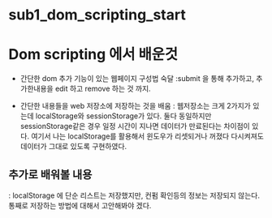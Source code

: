 # sub1_dom_scripting_start

# Dom scripting 에서 배운것 

* 간단한 dom 추가 기능이 있는 웹페이지 구성법 숙달 
:submit 을 통해 추가하고, 추가한내용을 edit 하고 remove 하는 것 까지. 

* 간단한 내용들을 web 저장소에 저장하는 것을 배움 
: 웹저장소는 크게 2가지가 있는데 localStorage와 sessionStorage가 있다. 둘다 동일하지만 sessionStorage같은 경우 일정 시간이 지나면 데이터가 만료된다는 차이점이 있다. 
여기서 나는 localStorage를 활용해서 윈도우가 리셋되거나 꺼졌다 다시켜져도 데이터가 그대로 있도록 구현하였다.


## 추가로 배워볼 내용
: localStorage 에 단순 리스트는 저장했지만, 컨펌 확인등의 정보는 저장되지 않는다.
통째로 저장하는 방법에 대해서 고안해봐야 겠다.
